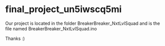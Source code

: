 final_project_un5iwscq5mi
=========================

Our project is located in the folder
BreakerBreaker_NxtLvlSquad
and is the file named
BreakerBreaker_NxtLvlSquad.ino

Thanks :)
